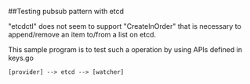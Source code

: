 ##Testing pubsub pattern with etcd

"etcdctl" does not seem to support "CreateInOrder" that is necessary to append/remove an item to/from a list on etcd.

This sample program is to test such a operation by using APIs defined in keys.go

```
[provider] --> etcd --> [watcher]
```
